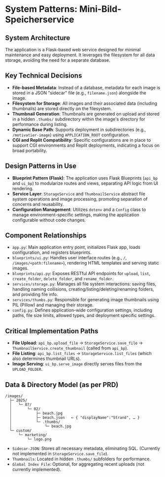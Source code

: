 # System Patterns: Mini-Bild-Speicherservice

## System Architecture
The application is a Flask-based web service designed for minimal maintenance and easy deployment. It leverages the filesystem for all data storage, avoiding the need for a separate database.

## Key Technical Decisions
*   **File-based Metadata**: Instead of a database, metadata for each image is stored in a JSON "sidecar" file (e.g., `filename.json`) alongside the image.
*   **Filesystem for Storage**: All images and their associated data (including thumbnails) are stored directly on the filesystem.
*   **Thumbnail Generation**: Thumbnails are generated on upload and stored in a hidden `.thumbs/` subdirectory within the image's directory for performance during listing.
*   **Dynamic Base Path**: Supports deployment in subdirectories (e.g., `/motivatier-image`) using `APPLICATION_ROOT` configuration.
*   **CGI and Replit Compatibility**: Specific configurations are in place to support CGI environments and Replit deployments, indicating a focus on broad portability.

## Design Patterns in Use
*   **Blueprint Pattern (Flask)**: The application uses Flask Blueprints (`api_bp` and `ui_bp`) to modularize routes and views, separating API logic from UI rendering.
*   **Service Layer**: `StorageService` and `ThumbnailService` abstract file system operations and image processing, promoting separation of concerns and reusability.
*   **Configuration Management**: Utilizes `dotenv` and a `Config` class to manage environment-specific settings, making the application configurable without code changes.

## Component Relationships
*   `app.py`: Main application entry point, initializes Flask app, loads configuration, and registers blueprints.
*   `blueprints/ui.py`: Handles user interface routes (e.g., `/`, `/images/<path:filename>`), rendering HTML templates and serving static images.
*   `blueprints/api.py`: Exposes RESTful API endpoints for `upload`, `list`, `create_folder`, `delete_folder`, and `rename_folder`.
*   `services/storage.py`: Manages all file system interactions: saving files, handling naming collisions, creating/listing/deleting/renaming folders, and providing file info.
*   `services/thumbs.py`: Responsible for generating image thumbnails using PIL (Pillow) and managing their storage.
*   `config.py`: Defines application-wide configuration settings, including paths, file size limits, allowed types, and deployment specific settings.

## Critical Implementation Paths
*   **File Upload**: `api_bp.upload_file` -> `StorageService.save_file` -> `ThumbnailService.create_thumbnail` (called from `api_bp`).
*   **File Listing**: `api_bp.list_files` -> `StorageService.list_files` (which also determines thumbnail URLs).
*   **Image Serving**: `ui_bp.serve_image` directly serves files from the `UPLOAD_FOLDER`.

## Data & Directory Model (as per PRD)
```
/images/
  ├─ 2025/
  │   └─ 07/
  │       └─ 02/
  │           ├─ beach.jpg
  │           ├─ beach.json   ← { "displayName":"Strand", … }
  │           └─ .thumbs/
  │               └─ beach.jpg
  └─ custom/
      └─ marketing/
          └─ logo.png
```
*   `Sidecar-JSON`: Stores all necessary metadata, eliminating SQL. (Currently not implemented in `StorageService.save_file`).
*   `Thumbnails`: Located in hidden `.thumbs/` subfolders for performance.
*   `Global Index File`: Optional, for aggregating recent uploads (not currently implemented).
